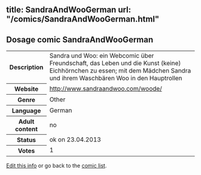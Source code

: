 title: SandraAndWooGerman
url: "/comics/SandraAndWooGerman.html"
---
Dosage comic SandraAndWooGerman
-----------------------------------------

<p id="msg"></p>
<script type="text/javascript">
if (window.location.search === '?edit_info_mail=sent_ok') {
  var elem = document.getElementById("msg");
  elem.innerHTML = 'Edited information sucessfully sent.';
  elem.className = 'ok';
}
</script>
<table class="comicinfo">
<tr>
<th>Description</th><td>Sandra und Woo: ein Webcomic über Freundschaft, das Leben und die Kunst (keine) Eichhörnchen zu essen; mit dem Mädchen Sandra und ihrem Waschbären Woo in den Hauptrollen</td>
</tr>
<tr>
<th>Website</th><td><a href="http://www.sandraandwoo.com/woode/">http://www.sandraandwoo.com/woode/</a></td>
</tr>
<tr>
<th>Genre</th><td>Other</td>
</tr>
<tr>
<th>Language</th><td>German</td>
</tr>
<tr>
<th>Adult content</th><td>no</td>
</tr>
<tr>
<th>Status</th><td>ok on 23.04.2013</td>
</tr>
<tr>
<th>Votes</th><td>1</td>
</tr>
</table>

[Edit this info](SandraAndWooGerman_edit.html) or go back to the [comic list](../comic-index.html).
